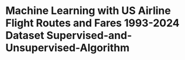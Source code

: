 # Machine Learning with US Airline Flight Routes and Fares 1993-2024 Dataset Supervised-and-Unsupervised-Algorithm
